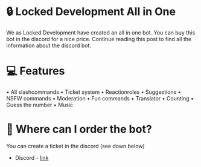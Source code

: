 # 🔒 Locked Development All in One
We as Locked Development have created an all in one bot. You can buy this bot in the discord for a nice price. Continue reading this post to find all the information about the discord bot.

# 💻 Features
 • All slashcommands
 • Ticket system
 • Reactionroles
 • Suggestions
 • NSFW commands
 • Moderation
 • Fun commands
 • Translator
 • Counting 
 • Guess the number
 • Music
 
 # 🛒 Where can I order the bot?
You can create a ticket in the discord (see down below)

- Discord - [link](https://discord.gg/HkZZGd5UtD)
